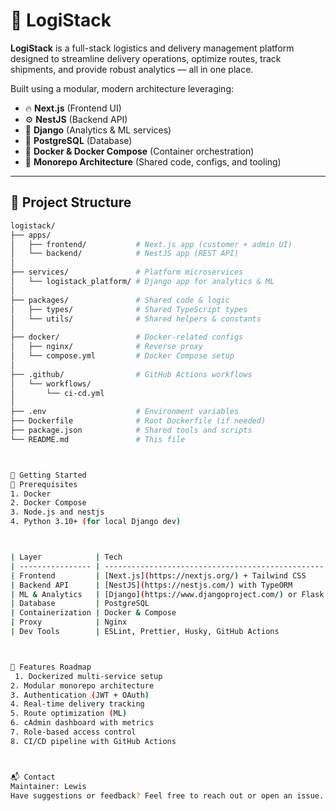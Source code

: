# 🚚 LogiStack

**LogiStack** is a full-stack logistics and delivery management platform designed to streamline delivery operations, optimize routes, track shipments, and provide robust analytics — all in one place.

Built using a modular, modern architecture leveraging:

- 🔥 **Next.js** (Frontend UI)
- ⚙️ **NestJS** (Backend API)
- 🧠 **Django** (Analytics & ML services)
- 🐘 **PostgreSQL** (Database)
- 🐳 **Docker & Docker Compose** (Container orchestration)
- 🧰 **Monorepo Architecture** (Shared code, configs, and tooling)

---

## 📁 Project Structure

```bash
logistack/
├── apps/
│   ├── frontend/           # Next.js app (customer + admin UI)
│   └── backend/            # NestJS app (REST API)
│
├── services/               # Platform microservices
│   └── logistack_platform/ # Django app for analytics & ML
│
├── packages/               # Shared code & logic
│   ├── types/              # Shared TypeScript types
│   └── utils/              # Shared helpers & constants
│
├── docker/                 # Docker-related configs
│   ├── nginx/              # Reverse proxy
│   └── compose.yml         # Docker Compose setup
│
├── .github/                # GitHub Actions workflows
│   └── workflows/
│       └── ci-cd.yml
│
├── .env                    # Environment variables
├── Dockerfile              # Root Dockerfile (if needed)
├── package.json            # Shared tools and scripts
└── README.md               # This file



🚀 Getting Started
🔧 Prerequisites
1. Docker
2. Docker Compose
3. Node.js and nestjs 
4. Python 3.10+ (for local Django dev)



| Layer            | Tech                                              |
| ---------------- | ------------------------------------------------- |
| Frontend         | [Next.js](https://nextjs.org/) + Tailwind CSS     |
| Backend API      | [NestJS](https://nestjs.com/) with TypeORM        |
| ML & Analytics   | [Django](https://www.djangoproject.com/) or Flask |
| Database         | PostgreSQL                                        |
| Containerization | Docker & Compose                                  |
| Proxy            | Nginx                                             |
| Dev Tools        | ESLint, Prettier, Husky, GitHub Actions           |



🧠 Features Roadmap
 1. Dockerized multi-service setup
2. Modular monorepo architecture
3. Authentication (JWT + OAuth)
4. Real-time delivery tracking
5. Route optimization (ML)
6. cAdmin dashboard with metrics
7. Role-based access control
8. CI/CD pipeline with GitHub Actions



📬 Contact
Maintainer: Lewis
Have suggestions or feedback? Feel free to reach out or open an issue.